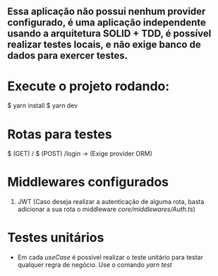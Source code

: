 ## Essa aplicação não possui nenhum provider configurado, é uma aplicação independente usando a arquitetura SOLID + TDD, é possível realizar testes locais, e não exige banco de dados para exercer testes.

# Execute o projeto rodando:

$ yarn install
$ yarn dev

# Rotas para testes

$ (GET) /
$ (POST) /login -> (Exige provider ORM)

# Middlewares configurados

1. JWT (Caso deseja realizar a autenticação de alguma rota, basta adicionar a sua rota o middleware *core/middlewares/Auth.ts*)

# Testes unitários

- Em cada *useCase* é possível realizar o teste unitário para testar qualquer regra de negócio.
Use o comando *yarn test*
